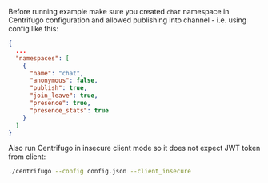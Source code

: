 Before running example make sure you created `chat` namespace in Centrifugo configuration and allowed publishing into channel - i.e. using config like this:

```json
{
  ...
  "namespaces": [
    {
      "name": "chat",
      "anonymous": false,
      "publish": true,
      "join_leave": true,
      "presence": true,
      "presence_stats": true
    }
  ]
}
```

Also run Centrifugo in insecure client mode so it does not expect JWT token from client:

```bash
./centrifugo --config config.json --client_insecure
```
